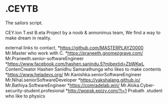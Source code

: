 # .CEYTB
The sailors script.

CEY.lon T.est B.eta
Project by a noob & annonimus team,
We find a way to make dream in reality. 

external links to contact,
   *https://github.com/MASTERPLAYZ0000  Mr.Master who work with C.
   *https://praneeth.gnomezgrave.com/ Mr.Praneeth.senior-softwareEngineer
   *https://www.facebook.com/hashen.sanindu.5?mibextid=ZbWKwL ContenCreator Hashen Sanidhu Samarathunga who likes to make contents 
   *https://www.heladevs.org/ Mr.Kanishka.seniorSoftwareEngineer Mr.Nihal.seniorSoftwareDeveloper
   *https://yakshalang.github.io/ Mr.Bathiya.SoftwareEngineer
   *https://comradelab.win/ Mr.Aloka.Cyber-security-student.profesional
   *http://wppsk.epizy.com/?i=1 Prabath .student who like to physics 
   
   
   
